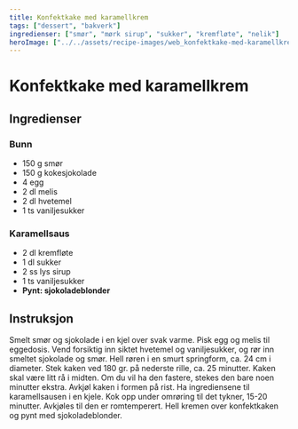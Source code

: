 ```yaml
---
title: Konfektkake med karamellkrem
tags: ["dessert", "bakverk"]
ingredienser: ["smør", "mørk sirup", "sukker", "kremfløte", "nelik"]
heroImage: ["../../assets/recipe-images/web_konfektkake-med-karamellkrem.jpg"]
---
```


# Konfektkake med karamellkrem

## Ingredienser

### Bunn

- 150 g smør
- 150 g kokesjokolade
- 4 egg
- 2 dl melis
- 2 dl hvetemel
- 1 ts vaniljesukker

### Karamellsaus

- 2 dl kremfløte
- 1 dl sukker
- 2 ss lys sirup
- 1 ts vaniljesukker
- **Pynt: sjokoladeblonder**

## Instruksjon

Smelt smør og sjokolade i en kjel over svak varme. Pisk egg og melis til eggedosis. Vend forsiktig inn siktet hvetemel og vaniljesukker, og rør inn smeltet sjokolade og smør. Hell røren i en smurt springform, ca. 24 cm i diameter. Stek kaken ved 180 gr. på nederste rille, ca. 25 minutter. Kaken skal være litt rå i midten. Om du vil ha den fastere, stekes den bare noen minutter ekstra. Avkjøl kaken i formen på rist. Ha ingrediensene til karamellsausen i en kjele. Kok opp under omrøring til det tykner, 15-20 minutter. Avkjøles til den er romtemperert. Hell kremen over konfektkaken og pynt med sjokoladeblonder.

